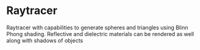 # Raytracer
Raytracer with capabilities to generate spheres and triangles using Blinn Phong shading. Reflective and dielectric materials can be rendered as well along with shadows of objects
